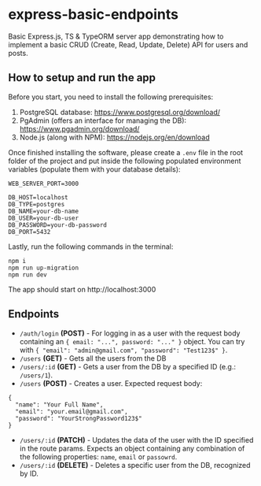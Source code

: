 # express-basic-endpoints

Basic Express.js, TS & TypeORM server app demonstrating how to implement a
basic CRUD (Create, Read, Update, Delete) API for users and posts.

## How to setup and run the app

Before you start, you need to install the following prerequisites:
1. PostgreSQL database: https://www.postgresql.org/download/
2. PgAdmin (offers an interface for managing the DB): https://www.pgadmin.org/download/
3. Node.js (along with NPM): https://nodejs.org/en/download

Once finished installing the software, please create a `.env` file in
the root folder of the project and put inside the following populated
environment variables (populate them with your database details):
```
WEB_SERVER_PORT=3000

DB_HOST=localhost
DB_TYPE=postgres
DB_NAME=your-db-name
DB_USER=your-db-user
DB_PASSWORD=your-db-password
DB_PORT=5432

```

Lastly, run the following commands in the terminal:

```
npm i
npm run up-migration
npm run dev
```

The app should start on http://localhost:3000

## Endpoints

- `/auth/login` **(POST)** - For logging in as a user with the request body containing
                         an `{ email: "...", password: "..." }` object. You can try
                         with `{ "email": "admin@gmail.com", "password": "Test123$" }`.
- `/users` **(GET)** - Gets all the users from the DB
- `/users/:id` **(GET)** - Gets a user from the DB by a specified ID (e.g.: `/users/1`).
- `/users` **(POST)** - Creates a user. Expected request body:
```
{
  "name": "Your Full Name",
  "email": "your.email@gmail.com",
  "password": "YourStrongPassword123$"
}
```
- `/users/:id` **(PATCH)** - Updates the data of the user with the ID specified in the
                         route params. Expects an object containing any combination
                         of the following properties: `name`, `email` or `passowrd`.
- `/users/:id` **(DELETE)** - Deletes a specific user from the DB, recognized by ID.